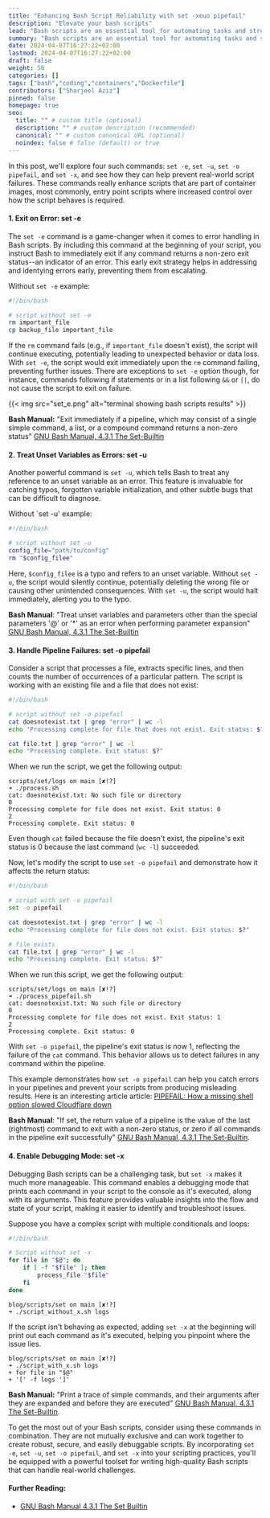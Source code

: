 ```yaml
---
title: "Enhancing Bash Script Reliability with set -xeuo pipefail"
description: "Elevate your bash scripts"
lead: "Bash scripts are an essential tool for automating tasks and streamlining workflows and there are some key commands that can enhance the reliability, security, and debuggability of your scripts."
summary: "Bash scripts are an essential tool for automating tasks and streamlining workflows and there are some key commands that can enhance the reliability, security, and debuggability of your scripts."
date: 2024-04-07T16:27:22+02:00
lastmod: 2024-04-07T16:27:22+02:00
draft: false 
weight: 50
categories: []
tags: ["bash","coding","containers","Dockerfile"]
contributors: ["Sharjeel Aziz"]
pinned: false
homepage: true 
seo:
  title: "" # custom title (optional)
  description: "" # custom description (recommended)
  canonical: "" # custom canonical URL (optional)
  noindex: false # false (default) or true
---
```


In this post, we'll explore four such commands: `set -e`, `set -u`, `set -o pipefail`, and `set -x`, and see how they can help prevent real-world script failures. These commands really enhance scripts that are part of container images, most commonly, entry point scripts where increased control over how the script behaves is required.

#### 1. Exit on Error: set -e ####
The `set -e` command is a game-changer when it comes to error handling in Bash scripts. By including this command at the beginning of your script, you instruct Bash to immediately exit if any command returns a non-zero exit status--an indicator of an error. This early exit strategy helps in addressing and identying errors early, preventing them from escalating. 

Without `set -e` example:

```bash
#!/bin/bash

# script without set -e
rm important_file
cp backup_file important_file
```

If the `rm` command fails (e.g., if `important_file` doesn't exist), the script will continue executing, potentially leading to unexpected behavior or data loss. With `set -e`, the script would exit immediately upon the `rm` command failing, preventing further issues. There are exceptions to `set -e` option though, for instance, commands following if statements or in a list following `&&` or `||`, do not cause the script to exit on failure.

{{< img src="set_e.png" alt="terminal showing bash scripts results"  >}}

**Bash Manual:** "Exit immediately if a pipeline, which may consist of a single simple command, a list, or a compound command returns a non-zero status" [GNU Bash Manual, 4.3.1 The Set-Builtin](https://www.gnu.org/software/bash/manual/bash.html#The-Set-Builtin)

#### 2. Treat Unset Variables as Errors: set -u ####
Another powerful command is `set -u`, which tells Bash to treat any reference to an unset variable as an error. This feature is invaluable for catching typos, forgotten variable initialization, and other subtle bugs that can be difficult to diagnose. 

Without `set -u' example:

```bash
#!/bin/bash

# script without set -u
config_file="path/to/config"
rm "$config_filee"
```

Here, `$config_filee` is a typo and refers to an unset variable. Without `set -u`, the script would silently continue, potentially deleting the wrong file or causing other unintended consequences. With `set -u`, the script would halt immediately, alerting you to the typo.

**Bash Manual**: "Treat unset variables and parameters other than the special parameters '@' or '*' as an error when performing parameter expansion" [GNU Bash Manual, 4.3.1 The Set-Builtin](https://www.gnu.org/software/bash/manual/bash.html#The-Set-Builtin)

#### 3. Handle Pipeline Failures: set -o pipefail ####
Consider a script that processes a file, extracts specific lines, and then counts the number of occurrences of a particular pattern.  The script is working with an existing file and a file that does not exist:

```bash
#!/bin/bash

# script without set -o pipefail
cat doesnotexist.txt | grep "error" | wc -l
echo "Processing complete for file that does not exist. Exit status: $?"

cat file.txt | grep "error" | wc -l
echo "Processing complete. Exit status: $?"
```

When we run the script, we get the following output:

```plaintext {hl_lines=[5,7]}
scripts/set/logs on main [✘!?] 
➜ ./process.sh 
cat: doesnotexist.txt: No such file or directory
0
Processing complete for file does not exist. Exit status: 0
2
Processing complete. Exit status: 0
```

Even though `cat` failed because the file doesn't exist, the pipeline's exit status is 0 because the last command (`wc -l`) succeeded.

Now, let's modify the script to use `set -o pipefail` and demonstrate how it affects the return status:

```bash
#!/bin/bash

# script with set -o pipefail
set -o pipefail

cat doesnotexist.txt | grep "error" | wc -l
echo "Processing complete for file does not exist. Exit status: $?"

# file exists
cat file.txt | grep "error" | wc -l
echo "Processing complete. Exit status: $?"
```

When we run this script, we get the following output:

```plaintext {hl_lines=[5,7]}
scripts/set/logs on main [✘!?] 
➜ ./process_pipefail.sh 
cat: doesnotexist.txt: No such file or directory
0
Processing complete for file does not exist. Exit status: 1
2
Processing complete. Exit status: 0
```

With `set -o pipefail`, the pipeline's exit status is now 1, reflecting the failure of the `cat` command. This behavior allows us to detect failures in any command within the pipeline.

This example demonstrates how `set -o pipefail` can help you catch errors in your pipelines and prevent your scripts from producing misleading results. Here is an interesting article article: [PIPEFAIL: How a missing shell option slowed Cloudflare down](https://blog.cloudflare.com/pipefail-how-a-missing-shell-option-slowed-cloudflare-down)

**Bash Manual**: "If set, the return value of a pipeline is the value of the last (rightmost) command to exit with a non-zero status, or zero if all commands in the pipeline exit successfully" [GNU Bash Manual, 4.3.1 The Set-Builtin](https://www.gnu.org/software/bash/manual/bash.html#The-Set-Builtin).

#### 4. Enable Debugging Mode: set -x ####
Debugging Bash scripts can be a challenging task, but `set -x` makes it much more manageable. This command enables a debugging mode that prints each command in your script to the console as it's executed, along with its arguments. This feature provides valuable insights into the flow and state of your script, making it easier to identify and troubleshoot issues.

Suppose you have a complex script with multiple conditionals and loops:

```bash
#!/bin/bash

# Script without set -x
for file in "$@"; do
    if [ -f "$file" ]; then
        process_file "$file"
    fi
done
```

```plaintext
blog/scripts/set on main [✘!?] 
➜ ./script_without_x.sh logs
```

If the script isn't behaving as expected, adding `set -x` at the beginning will print out each command as it's executed, helping you pinpoint where the issue lies.

```plaintext
blog/scripts/set on main [✘!?] 
➜ ./script_with_x.sh logs
+ for file in "$@"
+ '[' -f logs ']'
```

**Bash Manual:** "Print a trace of simple commands,  and their arguments after they are expanded and before they are executed" [GNU Bash Manual, 4.3.1 The Set-Builtin](https://www.gnu.org/software/bash/manual/bash.html#The-Set-Builtin).

To get the most out of your Bash scripts, consider using these commands in combination. They are not mutually exclusive and can work together to create robust, secure, and easily debuggable scripts. By incorporating `set -e`, `set -u`, `set -o pipefail`, and `set -x` into your scripting practices, you'll be equipped with a powerful toolset for writing high-quality Bash scripts that can handle real-world challenges.

#### Further Reading:
 - [GNU Bash Manual 4.3.1 The Set Builtin](https://www.gnu.org/software/bash/manual/html_node/The-Set-Builtin.html)
